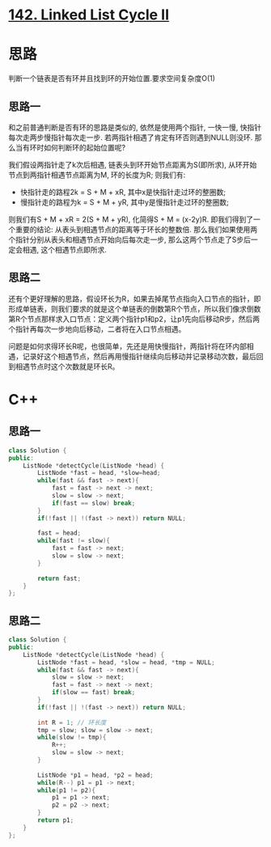 # [142. Linked List Cycle II](https://leetcode.com/problems/linked-list-cycle-ii/)
# 思路
判断一个链表是否有环并且找到环的开始位置.要求空间复杂度O(1)

## 思路一
和之前普通判断是否有环的思路是类似的, 依然是使用两个指针, 一快一慢, 快指针每次走两步慢指针每次走一步. 若两指针相遇了肯定有环否则遇到NULL则没环.
那么当有环时如何判断环的起始位置呢?

我们假设两指针走了k次后相遇, 链表头到环开始节点距离为S(即所求), 从环开始节点到两指针相遇节点距离为M, 环的长度为R;
则我们有:

* 快指针走的路程2k = S + M + xR, 其中x是快指针走过环的整圈数;
* 慢指针走的路程为k = S + M + yR, 其中y是慢指针走过环的整圈数;

则我们有S + M + xR = 2(S + M + yR), 化简得S + M = (x-2y)R. 即我们得到了一个重要的结论:
从表头到相遇节点的距离等于环长的整数倍. 那么我们如果使用两个指针分别从表头和相遇节点开始向后每次走一步, 那么这两个节点走了S步后一定会相遇, 这个相遇节点即所求.

## 思路二

还有个更好理解的思路，假设环长为R，如果去掉尾节点指向入口节点的指针，即形成单链表，则我们要求的就是这个单链表的倒数第R个节点，所以我们像求倒数第R个节点那样求入口节点：定义两个指针p1和p2，让p1先向后移动R步，然后两个指针再每次一步地向后移动，二者将在入口节点相遇。

问题是如何求得环长R呢，也很简单，先还是用快慢指针，两指针将在环内部相遇，记录好这个相遇节点，然后再用慢指针继续向后移动并记录移动次数，最后回到相遇节点时这个次数就是环长R。

# C++

## 思路一
```C++
class Solution {
public:
    ListNode *detectCycle(ListNode *head) {
        ListNode *fast = head, *slow=head;
        while(fast && fast -> next){
            fast = fast -> next -> next;
            slow = slow -> next;
            if(fast == slow) break;
        }
        if(!fast || !(fast -> next)) return NULL;
        
        fast = head;
        while(fast != slow){
            fast = fast -> next;
            slow = slow -> next;
        }
        
        return fast;
    }
};
```

## 思路二
``` C++
class Solution {
public:
    ListNode *detectCycle(ListNode *head) {
        ListNode *fast = head, *slow = head, *tmp = NULL;
        while(fast && fast -> next){
            slow = slow -> next;
            fast = fast -> next -> next;
            if(slow == fast) break;
        }
        if(!fast || !(fast -> next)) return NULL;
        
        int R = 1; // 环长度
        tmp = slow; slow = slow -> next;
        while(slow != tmp){
            R++;
            slow = slow -> next;
        }
        
        ListNode *p1 = head, *p2 = head;
        while(R--) p1 = p1 -> next;
        while(p1 != p2){
            p1 = p1 -> next;
            p2 = p2 -> next;
        }
        return p1;
    }
};
```
